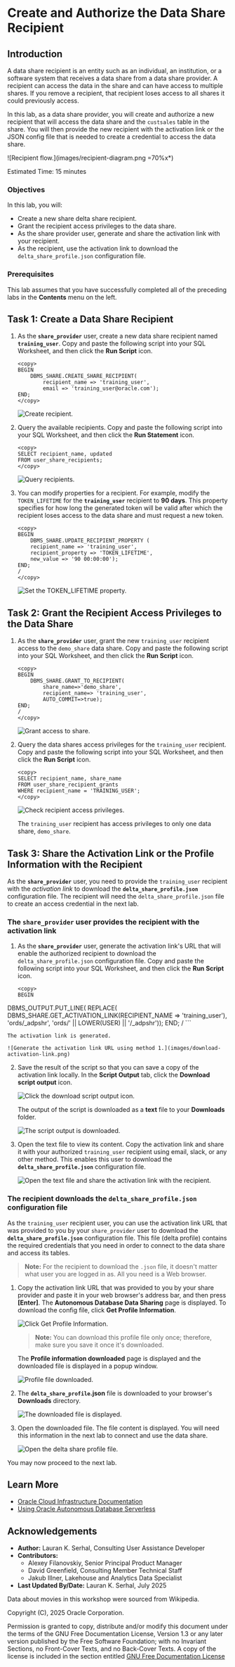 # Create and Authorize the Data Share Recipient

## Introduction

A data share recipient is an entity such as an individual, an institution, or a software system that receives a data share from a data share provider. A recipient can access the data in the share and can have access to multiple shares. If you remove a recipient, that recipient loses access to all shares it could previously access.

In this lab, as a data share provider, you will create and authorize a new recipient that will access the data share and the `custsales` table in the share. You will then provide the new recipient with the activation link or the JSON config file that is needed to create a credential to access the data share.

![Recipient flow.](images/recipient-diagram.png =70%x*)

Estimated Time: 15 minutes

### Objectives

In this lab, you will:

* Create a new share delta share recipient.
* Grant the recipient access privileges to the data share.
* As the share provider user, generate and share the activation link with your recipient.
* As the recipient, use the activation link to download the `delta_share_profile.json` configuration file.

### Prerequisites

This lab assumes that you have successfully completed all of the preceding labs in the **Contents** menu on the left.

## Task 1: Create a Data Share Recipient

1. As the **`share_provider`** user, create a new data share recipient named **`training_user`**. Copy and paste the following script into your SQL Worksheet, and then click the **Run Script** icon.

    ```
    <copy>
    BEGIN
        DBMS_SHARE.CREATE_SHARE_RECIPIENT(
            recipient_name => 'training_user',
            email => 'training_user@oracle.com');
    END;
    </copy>
    ```

    ![Create recipient.](images/create-recipient.png)

2. Query the available recipients. Copy and paste the following script into your SQL Worksheet, and then click the **Run Statement** icon.

    ```
    <copy>
    SELECT recipient_name, updated
    FROM user_share_recipients;
    </copy>
    ```

    ![Query recipients.](images/query-recipients.png)

3. You can modify properties for a recipient. For example, modify the `TOKEN_LIFETIME` for the **`training_user`** recipient to **90 days**. This property specifies for how long the generated token will be valid after which the recipient loses access to the data share and must request a new token.

    ```
    <copy>
    BEGIN
        DBMS_SHARE.UPDATE_RECIPIENT_PROPERTY (
        recipient_name => 'training_user',
        recipient_property => 'TOKEN_LIFETIME',
        new_value => '90 00:00:00');
    END;
    /
    </copy>
    ```

    ![Set the TOKEN_LIFETIME property.](images/set-token-lifetime-property.png)

## Task 2: Grant the Recipient Access Privileges to the Data Share

1. As the **`share_provider`** user, grant the new `training_user` recipient access to the `demo_share` data share. Copy and paste the following script into your SQL Worksheet, and then click the **Run Script** icon.

    ```
    <copy>
    BEGIN
        DBMS_SHARE.GRANT_TO_RECIPIENT(
            share_name=>'demo_share',
            recipient_name=> 'training_user',
            AUTO_COMMIT=>true);
    END;
    /
    </copy>
    ```

    ![Grant access to share.](images/grant-recipient-access.png)

2. Query the data shares access privileges for the `training_user` recipient. Copy and paste the following script into your SQL Worksheet, and then click the **Run Script** icon.

    ```
    <copy>
    SELECT recipient_name, share_name
    FROM user_share_recipient_grants
    WHERE recipient_name = 'TRAINING_USER';
    </copy>
    ```

    ![Check recipient access privileges.](images/query-privileges.png)

    The `training_user` recipient has access privileges to only one data share, `demo_share`.

## Task 3: Share the Activation Link or the Profile Information with the Recipient

As the **`share_provider`** user, you need to provide the `training_user` recipient with the _activation link_ to download the **`delta_share_profile.json`** configuration file. The recipient will need the `delta_share_profile.json` file to create an access credential in the next lab.

### **The `share_provider` user provides the recipient with the activation link**

1. As the  **`share_provider`** user, generate the activation link's URL that will enable the authorized recipient to download the `delta_share_profile.json` configuration file. Copy and paste the following script into your SQL Worksheet, and then click the **Run Script** icon.

    ```
    <copy>
    BEGIN
  DBMS_OUTPUT.PUT_LINE(
    REPLACE(
      DBMS_SHARE.GET_ACTIVATION_LINK(RECIPIENT_NAME => 'training_user'),
      'ords/_adpshr',
      'ords/' || LOWER(USER) || '/_adpshr'));
END;
/
    </copy>
    ```

    The activation link is generated.

    ![Generate the activation link URL using method 1.](images/download-activation-link.png)

2. Save the result of the script so that you can save a copy of the activation link locally. In the **Script Output** tab, click the **Download script output** icon.

    ![Click the download script output icon.](images/click-download-script-output.png)

    The output of the script is downloaded as a **text** file to your **Downloads** folder.

    ![The script output is downloaded.](images/script-output-downloaded.png)

3. Open the text file to view its content. Copy the activation link and share it with your authorized `training_user` recipient using email, slack, or any other method. This enables this user to download the **`delta_share_profile.json`** configuration file.

    ![Open the text file and share the activation link with the recipient.](images/share-activation-link.png)

### **The recipient downloads the `delta_share_profile.json` configuration file**

As the `training_user` recipient user, you can use the activation link URL that was provided to you by your `share_provider` user to download the **`delta_share_profile.json`** configuration file. This file (delta profile) contains the required credentials that you need in order to  connect to the data share and access its tables.

>**Note:** For the recipient to download the `.json` file, it doesn't matter what user you are logged in as. All you need is a Web browser.

1. Copy the activation link URL that was provided to you by your share provider and paste it in your web browser's address bar, and then press **[Enter]**. The **Autonomous Database Data Sharing** page is displayed. To download the config file, click **Get Profile Information**.

    ![Click Get Profile Information.](images/click-get-profile.png)

    >**Note:** You can download this profile file only once; therefore, make sure you save it once it's downloaded.

    The **Profile information downloaded** page is displayed and the downloaded file is displayed in a popup window.

    ![Profile file downloaded.](images/screen-2.png)

2. The **`delta_share_profile`.json** file is downloaded to your browser's **Downloads** directory.

    ![The downloaded file is displayed.](images/downloaded-file.png)

3. Open the downloaded file. The file content is displayed. You will need this information in the next lab to connect and use the data share.

    ![Open the delta share profile file.](images/open-profile.png)

<!--- July 18, 2023: Hiding the method 2 section until this is fixed since David slacked me that there is no fix yet for this step.

**Method 2: The `share_provider` user generates the `delta_share_profile.json` configuration file and shares it with the Recipient**

As a share provider user, you can use this second method to directly generate the `JSON` config file which you can then share with recipient using any method you desire.

1. For this step, you need to log in to your SQL Worksheet as the **`admin`** user. Log out of the **`share_provider`** user. On the **Oracle Database Actions | SQL** banner, click the drop-down list next to the **`SHARE_PROVIDER`** user, and then select **Sign Out** from the drop-down menu. When prompted if you want to leave the site, click **Leave**.

2. Log in as the **`admin`** user. On the **Sign-in** page, enter **`ADMIN`** as the username and **`Training4ADW`** as the password, and then click **Sign in**. You are now logged in as the **`ADMIN`** user. In the **Development** section, click the **SQL** card to display the SQL Worksheet.

    ![Logged in as user admin](images/logged-admin.png)

3. Grant the `http` and `http_proxy` privileges for the specified host to the `DWROLE` role. Use the `DBMS_NETWORK_ACL_ADMIN` package and the `APPEND_HOST_ACE` procedure. For information about the `DBMS_NETWORK_ACL_ADMIN` package, see the [PL/SQL Packages and Types Reference](https://docs.oracle.com/en/database/oracle/oracle-database/19/arpls/DBMS_NETWORK_ACL_ADMIN.html#GUID-254AE700-B355-4EBC-84B2-8EE32011E692) documentation. This is explained in more detail in the next lab. Copy and paste the following script into your SQL Worksheet, and then click the **Run Script** icon.

    >**Note:** Substitute the host value below with your own host value which you can copy from your browser's address bar.

    ![Find the host URL.](images/host-url.png)

    In our example, the host value is the following portion of the URL shown in the address bar:

    **`ukgyxp2x0rqadss-trainingadw.adb.ca-toronto-1.oraclecloudapps.com`**

    ```
    <copy>
    BEGIN
    DBMS_NETWORK_ACL_ADMIN.APPEND_HOST_ACE(
        host => 'ukgyxp2x0rqadss-trainingadw.adb.ca-toronto-1.oraclecloudapps.com',
        lower_port => 443,
        upper_port => 443,
        ace => xs$ace_type(
        privilege_list => xs$name_list('http', 'http_proxy'),
        principal_name => upper('DWROLE'),
        principal_type => xs_acl.ptype_db));
    END;
    /
    </copy>
    ```

    ![Set ACLs.](images/set-acls.png)

4. Log out of the **`admin`** user. On the **Oracle Database Actions | SQL** banner, click the drop-down list next to the `ADMIN` user, and then select **Sign Out** from the drop-down menu. When prompted if you want to leave the site, click **Leave**.

5. Log in as the **`share_provider`** user. On the **Sign-in** page, enter **`share_provider`** as the username and **`DataShare4ADW`** as the password, and then click **Sign in**. In the **Development** section, click the **SQL** card to display the SQL Worksheet.

6. Generate the Delta Share `JSON` config file for your `training_user` recipient. Copy and paste the following script into your SQL Worksheet, and then click the **Run Script** icon.

    ```
    <copy>
    DECLARE
    profile SYS.JSON_OBJECT_T;
    BEGIN
        DBMS_SHARE.POPULATE_SHARE_PROFILE('TRAINING_USER', profile);
        SYS.DBMS_OUTPUT.PUT_LINE(CHR(10)||JSON_QUERY(profile.to_string, '$' PRETTY));
    END;
    /
    </copy>
    ```

7. The **`delta_share_profile.json`** configuration file information is displayed in the **Script Output** tab.

    ![A sample generated JSON config file.](images/sample-generated-file.png)

8. Save the script output (profile information) to a text editor of your choice on your local machine (using the copy and paste method) so that you can have a record of it. You'll need this file with the recipient.

    ![Save the generated JSON config file locally.](images/save-json-file.png)

9. As the recipient user, you will need all of the values from the previous step in the next lab to create the required credential to access your authorized data share.--->

You may now proceed to the next lab.

## Learn More

* [Oracle Cloud Infrastructure Documentation](https://docs.cloud.oracle.com/en-us/iaas/Content/GSG/Concepts/baremetalintro.htm)
* [Using Oracle Autonomous Database Serverless](https://docs.oracle.com/en/cloud/paas/autonomous-database/adbsa/index.html)

## Acknowledgements

* **Author:** Lauran K. Serhal, Consulting User Assistance Developer
* **Contributors:**
    * Alexey Filanovskiy, Senior Principal Product Manager
    * David Greenfield, Consulting Member Technical Staff
    * Jakub Illner, Lakehouse and Analytics Data Specialist
* **Last Updated By/Date:** Lauran K. Serhal, July 2025

Data about movies in this workshop were sourced from Wikipedia.

Copyright (C), 2025 Oracle Corporation.

Permission is granted to copy, distribute and/or modify this document
under the terms of the GNU Free Documentation License, Version 1.3
or any later version published by the Free Software Foundation;
with no Invariant Sections, no Front-Cover Texts, and no Back-Cover Texts.
A copy of the license is included in the section entitled [GNU Free Documentation License](https://oracle-livelabs.github.io/adb/shared/adb-15-minutes/introduction/files/gnu-free-documentation-license.txt)